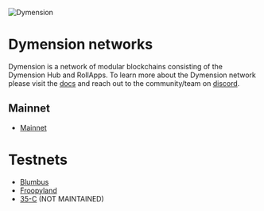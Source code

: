![Dymension](/static/img/background-color-logo.jpg)

# Dymension networks

Dymension is a network of modular blockchains consisting of the Dymension Hub and RollApps. To learn more about the Dymension network please visit the [docs](https://docs.dymension.xyz/) and reach out to the community/team on [discord](https://discord.gg/dymension).

## Mainnet

-   [Mainnet](/mainnet/dymension/genesis_validators.md)

# Testnets

-   [Blumbus](/testnet/blumbus/genesis_validators.md)
-   [Froopyland](/devnet/froopyland/genesis_validators.md)
-   [35-C](/prev-testnets/35-C/genesis_validators.md) (NOT MAINTAINED)
